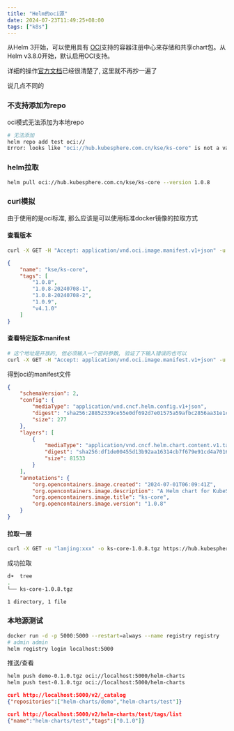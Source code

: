 ```yaml
---
title: "Helm的oci源"
date: 2024-07-23T11:49:25+08:00
tags: ["k8s"]
---
```


从Helm 3开始，可以使用具有 [OCI](https://www.opencontainers.org/)支持的容器注册中心来存储和共享chart包。从Helm v3.8.0开始，默认启用OCI支持。

详细的操作[官方文档](https://helm.sh/zh/docs/topics/registries/#v380%E7%89%88%E6%9C%AC%E4%B9%8B%E5%89%8D%E5%AF%B9-oci-%E7%9A%84%E6%94%AF%E6%8C%81)已经很清楚了, 这里就不再抄一遍了

说几点不同的

### 不支持添加为repo

oci模式无法添加为本地repo

```bash
# 无法添加
helm repo add test oci://
Error: looks like "oci://hub.kubesphere.com.cn/kse/ks-core" is not a valid chart repository or cannot be reached: object required
```

### helm拉取

```bash
helm pull oci://hub.kubesphere.com.cn/kse/ks-core --version 1.0.8
```

### curl模拟

由于使用的是oci标准, 那么应该是可以使用标准docker镜像的拉取方式

#### 查看版本

```bash
curl -X GET -H "Accept: application/vnd.oci.image.manifest.v1+json" -u "lanjing:xxx" https://hub.kubesphere.com.cn/v2/kse/ks-core/tags/list   
```
```json
{
    "name": "kse/ks-core",
    "tags": [
        "1.0.8",
        "1.0.8-20240708-1",
        "1.0.8-20240708-2",
        "1.0.9",
        "v4.1.0"
    ]
}
```

#### 查看特定版本manifest

```bash
# 这个地址是开放的, 但必须输入一个密码参数, 验证了下输入错误的也可以
curl -X GET -H "Accept: application/vnd.oci.image.manifest.v1+json" -u "lanjing:xxx" https://hub.kubesphere.com.cn/v2/kse/ks-core/manifests/1.0.8
```

得到oci的manifest文件

```json
{
    "schemaVersion": 2,
    "config": {
        "mediaType": "application/vnd.cncf.helm.config.v1+json",
        "digest": "sha256:28852339ce55e0df692d7e01575a59afbc2856aa31e1cc7e983b7dfee71b71cf",
        "size": 277
    },
    "layers": [
        {
            "mediaType": "application/vnd.cncf.helm.chart.content.v1.tar+gzip",
            "digest": "sha256:df1de00455d13b92aa16314cb7f679e91cd4a70168d2a89da4bb2252689a6945",
            "size": 81533
        }
    ],
    "annotations": {
        "org.opencontainers.image.created": "2024-07-01T06:09:41Z",
        "org.opencontainers.image.description": "A Helm chart for KubeSphere Core components",
        "org.opencontainers.image.title": "ks-core",
        "org.opencontainers.image.version": "1.0.8"
    }
}
```

#### 拉取一层

```bash
curl -X GET -u "lanjing:xxx" -o ks-core-1.0.8.tgz https://hub.kubesphere.com.cn/v2/kse/ks-core/blobs/sha256:df1de00455d13b92aa16314cb7f679e91cd4a70168d2a89da4bb2252689a6945
```

成功拉取

```bash
d➜  tree
.
└── ks-core-1.0.8.tgz

1 directory, 1 file
```

### 本地源测试

```bash
docker run -d -p 5000:5000 --restart=always --name registry registry
# admin admin
helm registry login localhost:5000
```

推送/查看

```bash
helm push demo-0.1.0.tgz oci://localhost:5000/helm-charts
helm push test-0.1.0.tgz oci://localhost:5000/helm-charts
```

```json
curl http://localhost:5000/v2/_catalog
{"repositories":["helm-charts/demo","helm-charts/test"]}

curl http://localhost:5000/v2/helm-charts/test/tags/list
{"name":"helm-charts/test","tags":["0.1.0"]}
```

